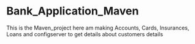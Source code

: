 # Bank_Application_Maven
This is the Maven_project here am making Accounts, Cards, Insurances, Loans and configserver to get details about customers details
